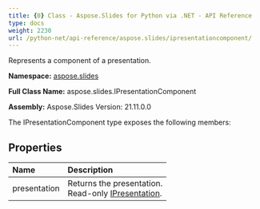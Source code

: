 ```yaml
---
title: {0} Class - Aspose.Slides for Python via .NET - API Reference
type: docs
weight: 2230
url: /python-net/api-reference/aspose.slides/ipresentationcomponent/
---
```


Represents a component of a presentation.

**Namespace:** [aspose.slides](/python-net/api-reference/aspose.slides/)

**Full Class Name:** aspose.slides.IPresentationComponent

**Assembly:**  Aspose.Slides Version: 21.11.0.0

The IPresentationComponent type exposes the following members:
## **Properties**
|**Name**|**Description**|
| :- | :- |
|presentation|Returns the presentation. <br/>            Read-only [IPresentation](/python-net/api-reference/aspose.slides/ipresentation/).|
